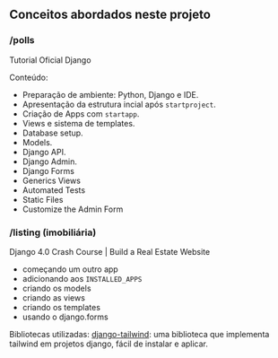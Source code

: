 

## Conceitos abordados neste projeto


### /polls

Tutorial Oficial Django

Conteúdo:
- Preparação de ambiente: Python, Django e IDE.
- Apresentação da estrutura incial após `startproject`.
- Criação de Apps com `startapp`.
- Views e sistema de templates.
- Database setup.
- Models.
- Django API.
- Django Admin.
- Django Forms
- Generics Views
- Automated Tests
- Static Files
- Customize the Admin Form

### /listing (imobiliária)

Django 4.0 Crash Course | Build a Real Estate Website

- começando um outro app
- adicionando aos `INSTALLED_APPS` 
- criando os models
- criando as views
- criando os templates
- usando o django.forms


Bibliotecas utilizadas:
[django-tailwind](https://django-tailwind.readthedocs.io/en/latest/index.html): uma biblioteca que implementa tailwind em projetos django, fácil de instalar e aplicar.
